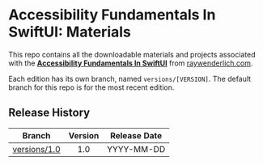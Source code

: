 # Accessibility Fundamentals In SwiftUI: Materials

This repo contains all the downloadable materials and projects associated with the **[Accessibility Fundamentals In SwiftUI](https://www.raywenderlich.com/library)** from [raywenderlich.com](https://www.raywenderlich.com).

Each edition has its own branch, named `versions/[VERSION]`. The default branch for this repo is for the most recent edition.

## Release History

| Branch                                                                                  | Version | Release Date |
| --------------------------------------------------------------------------------------- |:-------:|:------------:|
| [versions/1.0](https://github.com/raywenderlich/video-afs-materials/tree/versions/1.0) | 1.0     | YYYY-MM-DD   |
